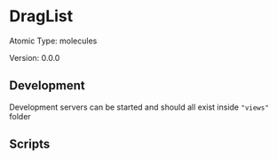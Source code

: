 # DragList

Atomic Type: molecules

Version: 0.0.0

## Development

Development servers can be started and should all exist inside `"views"` folder

## Scripts
